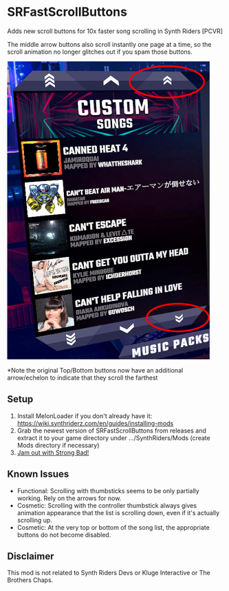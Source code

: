 # SRFastScrollButtons

Adds new scroll buttons for 10x faster song scrolling in Synth Riders [PCVR]

The middle arrow buttons also scroll instantly one page at a time, so the scroll animation no longer glitches out if you spam those buttons.

![preview](preview.png)

*Note the original Top/Bottom buttons now have an additional arrow/echelon to indicate that they scroll the farthest

## Setup
1. Install MelonLoader if you don't already have it:  https://wiki.synthriderz.com/en/guides/installing-mods
2. Grab the newest version of SRFastScrollButtons from releases and extract it to your game directory under .../SynthRiders/Mods (create Mods directory if necessary)
3. [Jam out with Strong Bad!](https://homestarrunner.com/assets/sbemails/sounds/scrollsong3_10.mp3)

## Known Issues
* Functional: Scrolling with thumbsticks seems to be only partially working.  Rely on the arrows for now.
* Cosmetic: Scrolling with the controller thumbstick always gives animation appearance that the list is scrolling down, even if it's actually scrolling up.
* Cosmetic: At the very top or bottom of the song list, the appropriate buttons do not become disabled.

## Disclaimer
This mod is not related to Synth Riders Devs or Kluge Interactive or The Brothers Chaps.
